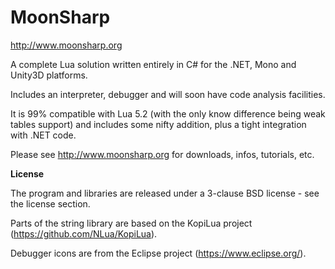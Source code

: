 MoonSharp
=========
http://www.moonsharp.org

A complete Lua solution written entirely in C# for the .NET, Mono and Unity3D platforms.

Includes an interpreter, debugger and will soon have code analysis facilities.

It is 99% compatible with Lua 5.2 (with the only know difference being weak tables support) and includes some nifty addition, plus a tight integration with .NET code.

Please see http://www.moonsharp.org for downloads, infos, tutorials, etc.


**License**

The program and libraries are released under a 3-clause BSD license - see the license section.

Parts of the string library are based on the KopiLua project (https://github.com/NLua/KopiLua).

Debugger icons are from the Eclipse project (https://www.eclipse.org/).


